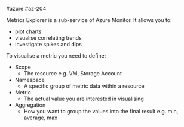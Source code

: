 #azure #az-204 

Metrics Explorer is a sub-service of Azure Monitor.
It allows you to:
- plot charts
- visualise correlating trends
- investigate spikes and dips

To visualise a metric you need to define:
- Scope
	- The resource e.g. VM, Storage Account
- Namespace
	- A specific group of metric data within a resource
- Metric
	- The actual value you are interested in visualising
- Aggregation
	- How you want to group the values into the final result e.g. min, average, max